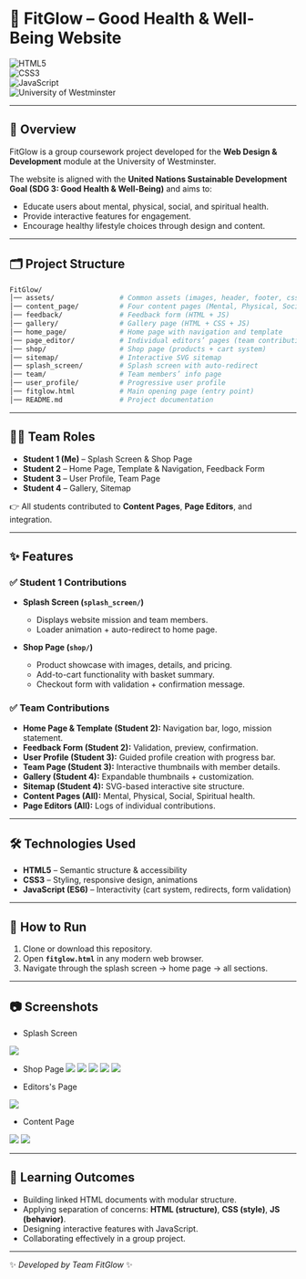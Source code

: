 # 🌿 FitGlow – Good Health & Well-Being Website  

![HTML5](https://img.shields.io/badge/HTML5-orange?logo=html5)  
![CSS3](https://img.shields.io/badge/CSS3-blue?logo=css3)  
![JavaScript](https://img.shields.io/badge/JavaScript-yellow?logo=javascript)  
![University of Westminster](https://img.shields.io/badge/University-Project-green)  

---

## 📌 Overview  
FitGlow is a group coursework project developed for the **Web Design & Development** module at the University of Westminster.  

The website is aligned with the **United Nations Sustainable Development Goal (SDG 3: Good Health & Well-Being)** and aims to:  
- Educate users about mental, physical, social, and spiritual health.  
- Provide interactive features for engagement.  
- Encourage healthy lifestyle choices through design and content.  

---

## 🗂️ Project Structure  

```bash
FitGlow/
│── assets/                # Common assets (images, header, footer, css, js)  
│── content_page/          # Four content pages (Mental, Physical, Social, Spiritual Health)  
│── feedback/              # Feedback form (HTML + JS)  
│── gallery/               # Gallery page (HTML + CSS + JS)  
│── home_page/             # Home page with navigation and template  
│── page_editor/           # Individual editors’ pages (team contributions)  
│── shop/                  # Shop page (products + cart system)  
│── sitemap/               # Interactive SVG sitemap  
│── splash_screen/         # Splash screen with auto-redirect  
│── team/                  # Team members’ info page  
│── user_profile/          # Progressive user profile  
│── fitglow.html           # Main opening page (entry point)  
│── README.md              # Project documentation
```  

---

## 👨‍💻 Team Roles  
- **Student 1 (Me)** – Splash Screen & Shop Page  
- **Student 2** – Home Page, Template & Navigation, Feedback Form  
- **Student 3** – User Profile, Team Page  
- **Student 4** – Gallery, Sitemap  

👉 All students contributed to **Content Pages**, **Page Editors**, and integration.  

---

## ✨ Features  

### ✅ Student 1 Contributions  
- **Splash Screen (`splash_screen/`)**  
  - Displays website mission and team members.  
  - Loader animation + auto-redirect to home page.  

- **Shop Page (`shop/`)**  
  - Product showcase with images, details, and pricing.  
  - Add-to-cart functionality with basket summary.  
  - Checkout form with validation + confirmation message.  

### ✅ Team Contributions  
- **Home Page & Template (Student 2):** Navigation bar, logo, mission statement.  
- **Feedback Form (Student 2):** Validation, preview, confirmation.  
- **User Profile (Student 3):** Guided profile creation with progress bar.  
- **Team Page (Student 3):** Interactive thumbnails with member details.  
- **Gallery (Student 4):** Expandable thumbnails + customization.  
- **Sitemap (Student 4):** SVG-based interactive site structure.  
- **Content Pages (All):** Mental, Physical, Social, Spiritual health.  
- **Page Editors (All):** Logs of individual contributions.  

---

## 🛠️ Technologies Used  
- **HTML5** – Semantic structure & accessibility  
- **CSS3** – Styling, responsive design, animations  
- **JavaScript (ES6)** – Interactivity (cart system, redirects, form validation)  

---

## 🚀 How to Run  
1. Clone or download this repository.  
2. Open **`fitglow.html`** in any modern web browser.  
3. Navigate through the splash screen → home page → all sections.  

---

## 📷 Screenshots 

- Splash Screen
  
![](screen_shots/splash_screen.png)
 
- Shop Page
![](screen_shots/shop1.png)
![](screen_shots/shop2.png)
![](screen_shots/shop3.png)
![](screen_shots/shop4.png)
![](screen_shots/shop5.png)

- Editors's Page

![](screen_shots/editors_page.png)

- Content Page  

![](screen_shots/content_page1.png)
![](screen_shots/content_page2.png)

---

## 📖 Learning Outcomes  
- Building linked HTML documents with modular structure.  
- Applying separation of concerns: **HTML (structure)**, **CSS (style)**, **JS (behavior)**.  
- Designing interactive features with JavaScript.  
- Collaborating effectively in a group project.  

---

✨ *Developed by Team FitGlow* ✨  

